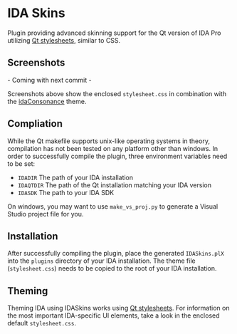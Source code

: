 IDA Skins
=========

Plugin providing advanced skinning support for the Qt version of IDA Pro utilizing [Qt stylesheets](http://qt-project.org/doc/qt-4.7/stylesheet.html), similar to CSS.

## Screenshots
\- Coming with next commit -

Screenshots above show the enclosed `stylesheet.css` in combination with the [idaConsonance](https://github.com/eugeneching/ida-consonance) theme.

## Compliation
While the Qt makefile supports unix-like operating systems in theory, compilation has not been tested on any platform other than windows. In order to successfully compile the plugin, three environment variables need to be set:

- `IDADIR` The path of your IDA installation
- `IDAQTDIR` The path of the Qt installation matching your IDA version
- `IDASDK` The path to your IDA SDK

On windows, you may want to use `make_vs_proj.py` to generate a Visual Studio project file for you.

## Installation
After successfully compiling the plugin, place the generated `IDASkins.plX` into the `plugins` directory of your IDA installation. The theme file (`stylesheet.css`) needs to be copied to the root of your IDA installation.

## Theming
Theming IDA using IDASkins works using [Qt stylesheets](http://qt-project.org/doc/qt-4.7/stylesheet.html). For information on the most important IDA-specific UI elements, take a look in the enclosed default `stylesheet.css`.